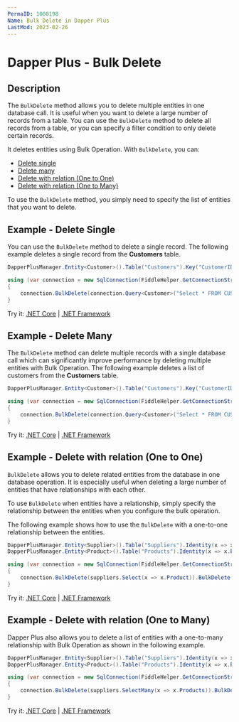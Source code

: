 ```yaml
---
PermaID: 1000198
Name: Bulk Delete in Dapper Plus
LastMod: 2023-02-26
---
```


# Dapper Plus - Bulk Delete

## Description

The `BulkDelete` method allows you to delete multiple entities in one database call. It is useful when you want to delete a large number of records from a table. You can use the `BulkDelete` method to delete all records from a table, or you can specify a filter condition to only delete certain records. 

It deletes entities using Bulk Operation. With `BulkDelete`, you can:

- [Delete single](#example---delete-single)
- [Delete many](#example---delete-many)
- [Delete with relation (One to One)](#example---delete-with-relation-one-to-one)
- [Delete with relation (One to Many)](#example---delete-with-relation-one-to-many)

To use the `BulkDelete` method, you simply need to specify the list of entities that you want to delete.

## Example - Delete Single

You can use the `BulkDelete` method to delete a single record. The following example deletes a single record from the **Customers** table.

```csharp    
DapperPlusManager.Entity<Customer>().Table("Customers").Key("CustomerID");

using (var connection = new SqlConnection(FiddleHelper.GetConnectionStringSqlServerW3Schools()))
{
    connection.BulkDelete(connection.Query<Customer>("Select * FROM CUSTOMERS WHERE CustomerID in (53,57) ").ToList());
}    
```
Try it: [.NET Core](https://dotnetfiddle.net/cAcidj) | [.NET Framework](https://dotnetfiddle.net/Eu7Xoj)

## Example - Delete Many

The `BulkDelete` method can delete multiple records with a single database call which can significantly improve performance by deleting multiple entities with Bulk Operation. The following example deletes a list of customers from the **Customers** table.

```csharp
DapperPlusManager.Entity<Customer>().Table("Customers").Key("CustomerID");

using (var connection = new SqlConnection(FiddleHelper.GetConnectionStringSqlServerW3Schools()))
{
    connection.BulkDelete(connection.Query<Customer>("Select * FROM CUSTOMERS WHERE CustomerID in (53,57) ").ToList());
}    
```
Try it: [.NET Core](https://dotnetfiddle.net/81AUjA) | [.NET Framework](https://dotnetfiddle.net/qmClqw)

## Example - Delete with relation (One to One)

`BulkDelete` allows you to delete related entities from the database in one database operation. It is especially useful when deleting a large number of entities that have relationships with each other. 

To use `BulkDelete` when entities have a relationship, simply specify the relationship between the entities when you configure the bulk operation.

The following example shows how to use the `BulkDelete` with a one-to-one relationship between the entities.

```csharp
DapperPlusManager.Entity<Supplier>().Table("Suppliers").Identity(x => x.SupplierID);
DapperPlusManager.Entity<Product>().Table("Products").Identity(x => x.ProductID);

using (var connection = new SqlConnection(FiddleHelper.GetConnectionStringSqlServerW3Schools()))
{
    connection.BulkDelete(suppliers.Select(x => x.Product)).BulkDelete(suppliers);
}
```
Try it: [.NET Core](https://dotnetfiddle.net/jLDQj3) | [.NET Framework](https://dotnetfiddle.net/U6CGtD)

## Example - Delete with relation (One to Many)

Dapper Plus also allows you to delete a list of entities with a one-to-many relationship with Bulk Operation as shown in the following example.

```csharp
DapperPlusManager.Entity<Supplier>().Table("Suppliers").Identity(x => x.SupplierID);
DapperPlusManager.Entity<Product>().Table("Products").Identity(x => x.ProductID);

using (var connection = new SqlConnection(FiddleHelper.GetConnectionStringSqlServerW3Schools()))
{
    connection.BulkDelete(suppliers.SelectMany(x => x.Products)).BulkDelete(suppliers);
}
```
Try it: [.NET Core](https://dotnetfiddle.net/BaIldo) | [.NET Framework](https://dotnetfiddle.net/7BVhC5)
